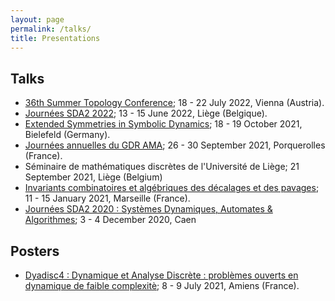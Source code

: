 ```yaml
---
layout: page
permalink: /talks/
title: Presentations
---
```


## Talks
<ul>
	<li><a href="https://ps-mathematik.univie.ac.at/e/index.php?event=stc22">36th Summer Topology Conference</a>; 18 - 22 July 2022, Vienna (Austria).</li>
	<li><a href="https://sda2-2022.sciencesconf.org/">Journées SDA2 2022</a>; 13 - 15 June 2022, Liège (Belgique).</li>
    <li><a href="https://www.math.uni-bielefeld.de/~mbaake/extsym/">Extended Symmetries in Symbolic Dynamics</a>; 18 - 19 October 2021, Bielefeld (Germany).</li>
	<li><a href="https://gdrama2021.sciencesconf.org/">Journées annuelles du  GDR AMA</a>; 26 - 30 September 2021,  Porquerolles (France).</li>
	<li>Séminaire de mathématiques discrètes de l'Université de Liège; 21 September 2021, Liège (Belgium)</li>
	<li><a href="https://www.cirm-math.com/hybrid2313.html">Invariants combinatoires et algébriques des décalages et des pavages</a>; 11 - 15 January 2021, Marseille (France).</li>
	<li><a href="https://sda2-2020.sciencesconf.org/">Journées SDA2 2020 : Systèmes Dynamiques, Automates & Algorithmes</a>; 3 - 4 December 2020, Caen</li>
	</ul>

## Posters
<ul>
	<li><a href="https://dyadisc4.sciencesconf.org/">Dyadisc4 : Dynamique et Analyse Discrète : problèmes ouverts en dynamique de faible complexitè</a>; 8 - 9 July 2021, Amiens (France).</li>
	</ul>
